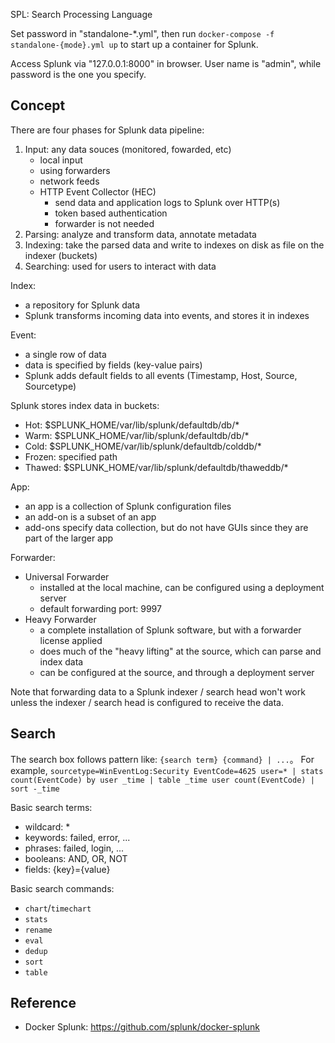 
SPL: Search Processing Language

Set password in "standalone-*.yml", then run `docker-compose -f standalone-{mode}.yml up` to start up a container for Splunk.

Access Splunk via "127.0.0.1:8000" in browser. User name is "admin", while password is the one you specify.




## Concept

There are four phases for Splunk data pipeline:
1. Input: any data souces (monitored, fowarded, etc)
    - local input
    - using forwarders
    - network feeds
    - HTTP Event Collector (HEC)
        - send data and application logs to Splunk over HTTP(s)
        - token based authentication
        - forwarder is not needed
2. Parsing: analyze and transform data, annotate metadata
3. Indexing: take the parsed data and write to indexes on disk as file on the indexer (buckets)
4. Searching: used for users to interact with data

Index:
- a repository for Splunk data
- Splunk transforms incoming data into events, and stores it in indexes

Event:
- a single row of data
- data is specified by fields (key-value pairs)
- Splunk adds default fields to all events (Timestamp, Host, Source, Sourcetype)

Splunk stores index data in buckets:
- Hot:      $SPLUNK_HOME/var/lib/splunk/defaultdb/db/*
- Warm:     $SPLUNK_HOME/var/lib/splunk/defaultdb/db/*
- Cold:     $SPLUNK_HOME/var/lib/splunk/defaultdb/colddb/*
- Frozen:   specified path
- Thawed:   $SPLUNK_HOME/var/lib/splunk/defaultdb/thaweddb/*

App:
- an app is a collection of Splunk configuration files
- an add-on is a subset of an app
- add-ons specify data collection, but do not have GUIs since they are part of the larger app

Forwarder:
- Universal Forwarder
    - installed at the local machine, can be configured using a deployment server
    - default forwarding port: 9997
- Heavy Forwarder
    - a complete installation of Splunk software, but with a forwarder license applied
    - does much of the "heavy lifting" at the source, which can parse and index data
    - can be configured at the source, and through a deployment server

Note that forwarding data to a Splunk indexer / search head won't work unless the indexer / search head is configured to receive the data.


## Search

The search box follows pattern like: `{search term} {command} | ...`。 For example, `sourcetype=WinEventLog:Security EventCode=4625 user=* | stats count(EventCode) by user _time | table _time user count(EventCode) | sort -_time`

Basic search terms:
- wildcard: *
- keywords: failed, error, ...
- phrases: failed, login, ...
- booleans: AND, OR, NOT
- fields: {key}={value}

Basic search commands:
- `chart`/`timechart`
- `stats`
- `rename`
- `eval`
- `dedup`
- `sort`
- `table`


## Reference

- Docker Splunk: https://github.com/splunk/docker-splunk
